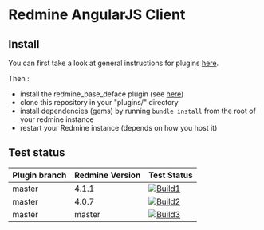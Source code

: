 Redmine AngularJS Client
========================

Install
-------

You can first take a look at general instructions for plugins [here](http://www.redmine.org/wiki/redmine/Plugins).

Then :

* install the redmine_base_deface plugin (see [here](https://github.com/jbbarth/redmine_base_deface))
* clone this repository in your "plugins/" directory
* install dependencies (gems) by running `bundle install` from the root of your redmine instance
* restart your Redmine instance (depends on how you host it)

Test status
----------

|Plugin branch| Redmine Version   | Test Status       |
|-------------|-------------------|-------------------|
|master       | 4.1.1             | [![Build1][1]][5] |  
|master       | 4.0.7             | [![Build2][2]][5] |  
|master       | master            | [![Build3][3]][5] |

[1]: https://travis-matrix-badges.herokuapp.com/repos/nanego/redmine_angular_ui/branches/master/1?use_travis_com=true
[2]: https://travis-matrix-badges.herokuapp.com/repos/nanego/redmine_angular_ui/branches/master/2?use_travis_com=true
[3]: https://travis-matrix-badges.herokuapp.com/repos/nanego/redmine_angular_ui/branches/master/3?use_travis_com=true
[5]: https://travis-ci.com/nanego/redmine_angular_ui
